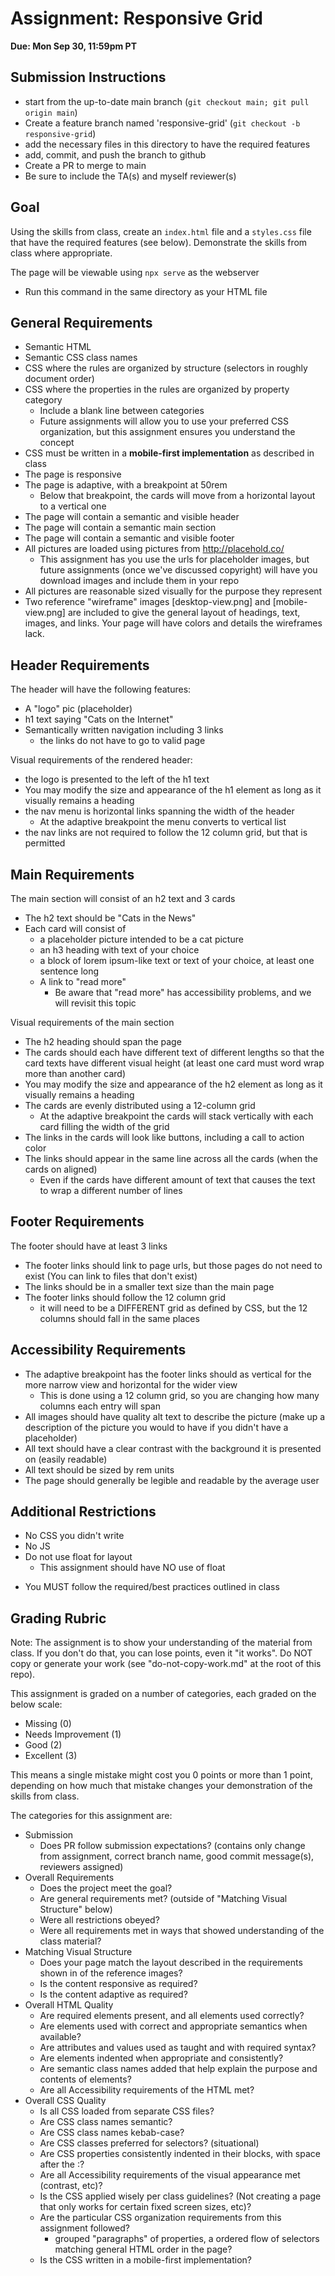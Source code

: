 # Assignment: Responsive Grid

**Due: Mon Sep 30, 11:59pm PT**

## Submission Instructions

* start from the up-to-date main branch (`git checkout main; git pull origin main`)
* Create a feature branch named 'responsive-grid' (`git checkout -b responsive-grid`)
* add the necessary files in this directory to have the required features
* add, commit, and push the branch to github
* Create a PR to merge to main
* Be sure to include the TA(s) and myself reviewer(s)

## Goal

Using the skills from class, create an `index.html` file and a `styles.css` file that have the required features (see below).  Demonstrate the skills from class where appropriate.

The page will be viewable using `npx serve` as the webserver
- Run this command in the same directory as your HTML file

## General Requirements

- Semantic HTML
- Semantic CSS class names 
- CSS where the rules are organized by structure (selectors in roughly document order)
- CSS where the properties in the rules are organized by property category
  - Include a blank line between categories
  - Future assignments will allow you to use your preferred CSS organization, but this assignment ensures you understand the concept
- CSS must be written in a **mobile-first implementation** as described in class
- The page is responsive
- The page is adaptive, with a breakpoint at 50rem
  - Below that breakpoint, the cards will move from a horizontal layout to a vertical one
- The page will contain a semantic and visible header
- The page will contain a semantic main section
- The page will contain a semantic and visible footer
- All pictures are loaded using pictures from http://placehold.co/
    - This assignment has you use the urls for placeholder images, but future assignments (once we've discussed copyright) will have you download images and include them in your repo
- All pictures are reasonable sized visually for the purpose they represent
- Two reference "wireframe" images [desktop-view.png] and [mobile-view.png] are included to give the general layout of headings, text, images, and links.  Your page will have colors and details the wireframes lack.

## Header Requirements

The header will have the following features:
- A "logo" pic (placeholder)
- h1 text saying "Cats on the Internet"
- Semantically written navigation including 3 links
  - the links do not have to go to valid page

Visual requirements of the rendered header:
- the logo is presented to the left of the h1 text
- You may modify the size and appearance of the h1 element as long as it visually remains a heading
- the nav menu is horizontal links spanning the width of the header
  - At the adaptive breakpoint the menu converts to vertical list
- the nav links are not required to follow the 12 column grid, but that is permitted

## Main Requirements

The main section will consist of an h2 text and 3 cards
- The h2 text should be "Cats in the News"
- Each card will consist of 
  - a placeholder picture intended to be a cat picture
  - an h3 heading with text of your choice
  - a block of lorem ipsum-like text or text of your choice, at least one sentence long
  - A link to "read more"
    - Be aware that "read more" has accessibility problems, and we will revisit this topic

Visual requirements of the main section
- The h2 heading should span the page
- The cards should each have different text of different lengths so that the card texts have different visual height (at least one card must word wrap more than another card)
- You may modify the size and appearance of the h2 element as long as it visually remains a heading
- The cards are evenly distributed using a 12-column grid
  - At the adaptive breakpoint the cards will stack vertically with each card filling the width of the grid
- The links in the cards will look like buttons, including a call to action color
- The links should appear in the same line across all the cards (when the cards on aligned)
    - Even if the cards have different amount of text that causes the text to wrap a different number of lines

## Footer Requirements

The footer should have at least 3 links
- The footer links should link to page urls, but those pages do not need to exist (You can link to files that don't exist)
- The links should be in a smaller text size than the main page
- The footer links should follow the 12 column grid
  - it will need to be a DIFFERENT grid as defined by CSS, but the 12 columns should fall in the same places

## Accessibility Requirements
- The adaptive breakpoint has the footer links should as vertical for the more narrow view and horizontal for the wider view
    - This is done using a 12 column grid, so you are changing how many columns each entry will span
- All images should have quality alt text to describe the picture (make up a description of the picture you would to have if you didn't have a placeholder)
- All text should have a clear contrast with the background it is presented on (easily readable)
- All text should be sized by rem units
- The page should generally be legible and readable by the average user

## Additional Restrictions
- No CSS you didn't write
- No JS
- Do not use float for layout
    - This assignment should have NO use of float
* You MUST follow the required/best practices outlined in class

## Grading Rubric

Note: The assignment is to show your understanding of the material from class.  If you don't do that, you can lose points, even it "it works".  Do NOT copy or generate your work (see "do-not-copy-work.md" at the root of this repo).

This assignment is graded on a number of categories, each graded on the below scale:
- Missing (0)
- Needs Improvement (1)
- Good (2)
- Excellent (3)

This means a single mistake might cost you 0 points or more than 1 point, depending on how much that mistake changes your demonstration of the skills from class.

The categories for this assignment are:
- Submission
    - Does PR follow submission expectations?  (contains only change from assignment, correct branch name, good commit message(s), reviewers assigned)
- Overall Requirements
    - Does the project meet the goal?
    - Are general requirements met? (outside of "Matching Visual Structure" below)
    - Were all restrictions obeyed?
    - Were all requirements met in ways that showed understanding of the class material?
- Matching Visual Structure
    - Does your page match the layout described in the requirements shown in of the reference images?
    - Is the content responsive as required?
    - Is the content adaptive as required?
- Overall HTML Quality
    - Are required elements present, and all elements used correctly?
    - Are elements used with correct and appropriate semantics when available?
    - Are attributes and values used as taught and with required syntax?
    - Are elements indented when appropriate and consistently?
    - Are semantic class names added that help explain the purpose and contents of elements?
    - Are all Accessibility requirements of the HTML met?
- Overall CSS Quality
    - Is all CSS loaded from separate CSS files?
    - Are CSS class names semantic?
    - Are CSS class names kebab-case?
    - Are CSS classes preferred for selectors? (situational)
    - Are CSS properties consistently indented in their blocks, with space after the :?
    - Are all Accessibility requirements of the visual appearance met (contrast, etc)?
    - Is the CSS applied wisely per class guidelines? (Not creating a page that only works for certain fixed screen sizes, etc)?
    - Are the particular CSS organization requirements from this assignment followed?
        - grouped "paragraphs" of properties, a ordered flow of selectors matching general HTML order in the page?
    - Is the CSS written in a mobile-first implementation?


